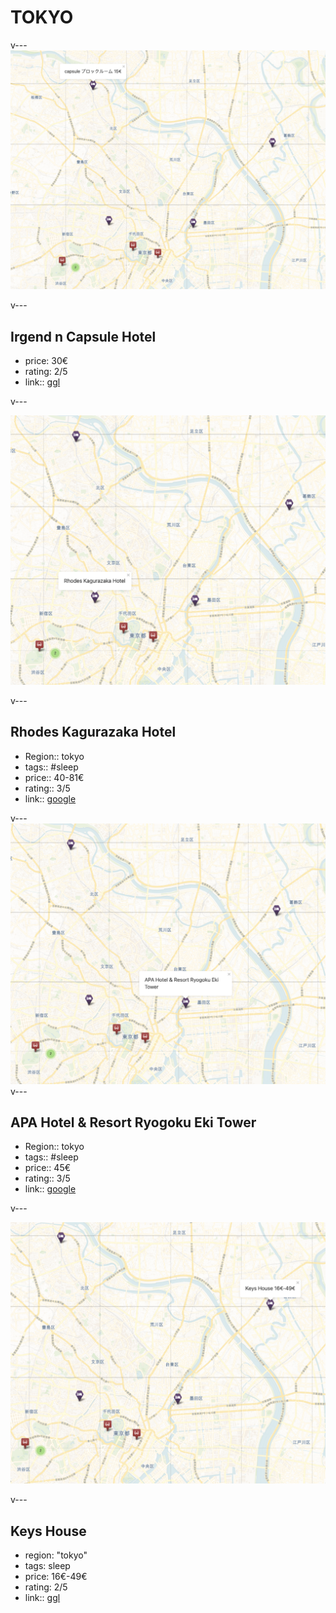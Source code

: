 # TOKYO
v---
![capsule](Screenshot%202022-10-30%20at%2023.00.46.png)

v---

## Irgend n Capsule Hotel

- price: 30€
- rating: 2/5
- link:: [ggl](https://www.google.com/travel/hotels/ブロックルーム/entity/CgoIxo_Kx8X-tKsoEAE/overview?q=ブロックルーム&g2lb=2502548%2C2503771%2C2503781%2C4258168%2C4270442%2C4284970%2C4291517%2C4306835%2C4597339%2C4718358%2C4723331%2C4731329%2C4754388%2C4757164%2C4814050%2C4816090%2C4816092%2C4816977%2C4821091%2C4852066%2C4861687%2C4864715%2C4873775%2C4876983%2C4878645%2C4884948%2C4886030%2C4886031%2C4890098&hl=de-DE&gl=de&cs=1&ssta=1&rp=EMaPysfF_rSrKBDGj8rHxf60qyg4AkAASAHAAQE&ictx=1&utm_campaign=sharing&utm_medium=link&utm_source=htls&ts=CAESCgoCCAMKAggDEAEaSQorEicyJTB4NjAxODkyZmQ1NTNlOTRmOToweDI4NTZkM2Y0NThmMjg3YzYaABIaEhQKBwjmDxALGAYSBwjmDxALGAcYATICCAEqCQoFOgNFVVIaAA)

v---

![](Screenshot%202022-10-30%20at%2023.01.01.png)

v---

## Rhodes Kagurazaka Hotel

- Region:: tokyo
- tags:: #sleep 
- price:: 40-81€
- rating:: 3/5
- link:: [google](https://www.google.com/travel/search?q=tokyo%20hotel&g2lb=2502548%2C2503771%2C2503781%2C4258168%2C4270442%2C4284970%2C4291517%2C4306835%2C4597339%2C4718358%2C4723331%2C4731329%2C4757164%2C4778035%2C4800983%2C4810792%2C4810794%2C4814050%2C4816977%2C4821091%2C4852066%2C4861688%2C4878644%2C4880073%2C4891494&hl=de-JP&gl=jp&cs=1&ssta=1&ts=CAESCgoCCAMKAggDEAAaKwoNEgk6B1RzdWt1YmEaABIaEhQKBwjmDxAMGB0SBwjmDxAMGB8YAjICCAEqEQoFOgNKUFkaACIGEgQQqMMB&qs=CAEyJ0Noa0k1dnJsaU1ib2piNXpHZzB2Wnk4eE1XZ3piRFl4WDNZNUVBRTgGSAA&ap=KigKEgkZ2H-dYNJBQBEdmR6Gc3ZhQBISCVfP3Dvo3EFAER2ZHp7ReGFAMABoAboBCG92ZXJ2aWV3&ictx=1)

v---
![](Screenshot%202022-10-30%20at%2023.01.12.png)
v---
## APA Hotel & Resort Ryogoku Eki Tower
- Region:: tokyo
- tags:: #sleep 
- price:: 45€
- rating:: 3/5
- link:: [google](https://www.google.com/travel/search?q=tokyo%20hotel&g2lb=2502548%2C2503771%2C2503781%2C4258168%2C4270442%2C4284970%2C4291517%2C4306835%2C4597339%2C4718358%2C4723331%2C4731329%2C4757164%2C4778035%2C4800983%2C4810792%2C4810794%2C4814050%2C4816977%2C4821091%2C4852066%2C4861688%2C4878644%2C4880073%2C4891494&hl=de-JP&gl=jp&cs=1&ssta=1&ts=CAESCgoCCAMKAggDEAAaKwoNEgk6B1RzdWt1YmEaABIaEhQKBwjmDxAMGB0SBwjmDxAMGB8YAjICCAEqEQoFOgNKUFkaACIGEgQQqMMB&qs=CAEyKENob0lsb3I4NXQ2eDA4TEVBUm9OTDJjdk1URm1NR3R4WkRSM1loQUI4BkgA&ap=KigKEgmbEOolcs9BQBGA2xMMB3dhQBISCRKn0CaA5EFAEYDbEzzDe2FAMABoAQ&ictx=1&ved=0CAAQ5JsGahgKEwi4zefEp4D7AhUAAAAAHQAAAAAQlwI)

v---


![](Screenshot%202022-10-30%20at%2023.01.20.png) 

v---

## Keys House
- region: "tokyo"
- tags: sleep 
- price: 16€-49€
- rating: 2/5
- link:: [ggl](https://www.google.com/travel/hotels/entity/ChoIm8_WxPfXw-PxARoNL2cvMTFjMHBxZmd2MxAB?gsas=1&rp=yAEB&ts=CAESCgoCCAMKAggDEAEaKgoMEgg6BsWMc2FrYRoAEhoSFAoHCOcPEAEYAxIHCOcPEAEYBBgBMgIIAioLCgcoAToDRVVSGgA&ved=0CAAQ5JsGahcKEwiYg9-4vYH7AhUAAAAAHQAAAAAQBw&hl=de-DE&gl=de&g2lb=2502548%2C2503771%2C2503781%2C4258168%2C4270442%2C4284970%2C4291517%2C4306835%2C4597339%2C4718358%2C4723331%2C4731329%2C4754388%2C4757164%2C4814050%2C4816090%2C4816092%2C4816977%2C4821091%2C4852066%2C4861687%2C4864715%2C4873775%2C4876983%2C4878645%2C4884948%2C4886030%2C4886031%2C4890098&utm_campaign=sharing&utm_medium=link&utm_source=htls)

